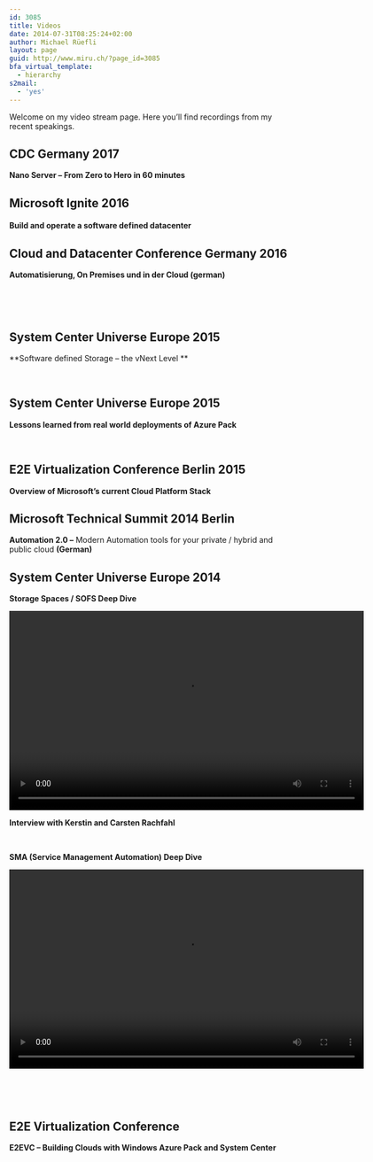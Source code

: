 ```yaml
---
id: 3085
title: Videos
date: 2014-07-31T08:25:24+02:00
author: Michael Rüefli
layout: page
guid: http://www.miru.ch/?page_id=3085
bfa_virtual_template:
  - hierarchy
s2mail:
  - 'yes'
---
```

Welcome on my video stream page. Here you&#8217;ll find recordings from my recent speakings.

## CDC Germany 2017

**Nano Server &#8211; From Zero to Hero in 60 minutes**



## Microsoft Ignite 2016

#### **Build and operate a software defined datacenter**



## 

## Cloud and Datacenter Conference Germany 2016

**Automatisierung, On Premises und in der Cloud (german)**



&nbsp;

&nbsp;

## System Center Universe Europe 2015

**Software defined Storage &#8211; the vNext Level **



&nbsp;

## System Center Universe Europe 2015

**Lessons learned from real world deployments of Azure Pack**



&nbsp;

## E2E Virtualization Conference Berlin 2015

**Overview of Microsoft&#8217;s current Cloud Platform Stack**



## Microsoft Technical Summit 2014 Berlin

**Automation 2.0 &#8211;** Modern Automation tools for your private / hybrid and public cloud **(German)**  


## System Center Universe Europe 2014

**Storage Spaces / SOFS Deep Dive**

<div style="width: 640px;" class="wp-video">
  <!--[if lt IE 9]><![endif]--><video class="wp-video-shortcode" id="video-3085-1" width="640" height="360" preload="metadata" controls="controls"><source type="video/mp4" src="http://video.ch9.ms/ch9/e775/460d39ba-3f9d-41e7-9d2d-af34d447e775/scue14RBSSOut_high.mp4?_=1" />
  
  <a href="http://video.ch9.ms/ch9/e775/460d39ba-3f9d-41e7-9d2d-af34d447e775/scue14RBSSOut_high.mp4">http://video.ch9.ms/ch9/e775/460d39ba-3f9d-41e7-9d2d-af34d447e775/scue14RBSSOut_high.mp4</a></video>
</div>

**Interview with Kerstin and Carsten Rachfahl**



&nbsp;

**SMA (Service Management Automation) Deep Dive**

<div style="width: 640px;" class="wp-video">
  <video class="wp-video-shortcode" id="video-3085-2" width="640" height="360" preload="metadata" controls="controls"><source type="video/mp4" src="http://video.ch9.ms/ch9/c435/52a7e5c3-df79-48a2-8049-6f943206c435/scue14smautodeep_high.mp4?_=2" /><a href="http://video.ch9.ms/ch9/c435/52a7e5c3-df79-48a2-8049-6f943206c435/scue14smautodeep_high.mp4">http://video.ch9.ms/ch9/c435/52a7e5c3-df79-48a2-8049-6f943206c435/scue14smautodeep_high.mp4</a></video>
</div>

&nbsp;

&nbsp;

## E2E Virtualization Conference

**E2EVC &#8211; Building Clouds with Windows Azure Pack and System Center**



&nbsp;

&nbsp;

&nbsp;

&nbsp;

&nbsp;

&nbsp;

&nbsp;